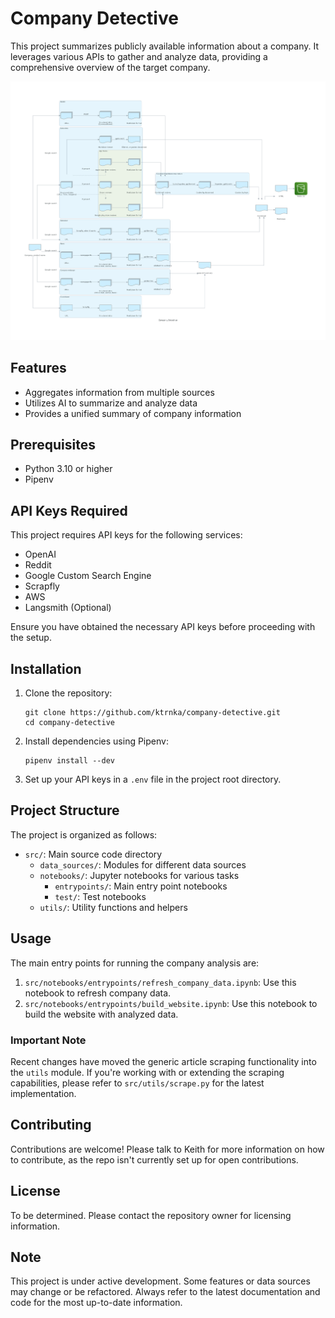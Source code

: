 # Company Detective

This project summarizes publicly available information about a company. It leverages various APIs to gather and analyze data, providing a comprehensive overview of the target company.

![System diagram](system_diagram.png)

## Features

- Aggregates information from multiple sources
- Utilizes AI to summarize and analyze data
- Provides a unified summary of company information

## Prerequisites

- Python 3.10 or higher
- Pipenv

## API Keys Required

This project requires API keys for the following services:

- OpenAI
- Reddit
- Google Custom Search Engine
- Scrapfly
- AWS
- Langsmith (Optional)

Ensure you have obtained the necessary API keys before proceeding with the setup.

## Installation

1. Clone the repository:
   ```
   git clone https://github.com/ktrnka/company-detective.git
   cd company-detective
   ```

2. Install dependencies using Pipenv:
   ```
   pipenv install --dev
   ```

3. Set up your API keys in a `.env` file in the project root directory.

## Project Structure

The project is organized as follows:

- `src/`: Main source code directory
  - `data_sources/`: Modules for different data sources
  - `notebooks/`: Jupyter notebooks for various tasks
    - `entrypoints/`: Main entry point notebooks
    - `test/`: Test notebooks
  - `utils/`: Utility functions and helpers

## Usage

The main entry points for running the company analysis are:

1. `src/notebooks/entrypoints/refresh_company_data.ipynb`: Use this notebook to refresh company data.
2. `src/notebooks/entrypoints/build_website.ipynb`: Use this notebook to build the website with analyzed data.

### Important Note

Recent changes have moved the generic article scraping functionality into the `utils` module. If you're working with or extending the scraping capabilities, please refer to `src/utils/scrape.py` for the latest implementation.

## Contributing

Contributions are welcome! Please talk to Keith for more information on how to contribute, as the repo isn't currently set up for open contributions.

## License

To be determined. Please contact the repository owner for licensing information.

## Note

This project is under active development. Some features or data sources may change or be refactored. Always refer to the latest documentation and code for the most up-to-date information.